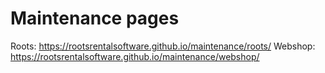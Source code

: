 # Maintenance pages

Roots: https://rootsrentalsoftware.github.io/maintenance/roots/
Webshop: https://rootsrentalsoftware.github.io/maintenance/webshop/
